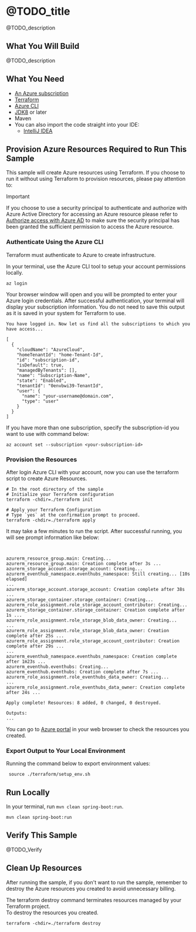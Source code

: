 # @TODO_title 

@TODO_description

## What You Will Build
@TODO_description

## What You Need

- [An Azure subscription](https://azure.microsoft.com/free/)
- [Terraform](https://www.terraform.io/)
- [Azure CLI](https://docs.microsoft.com/cli/azure/install-azure-cli)
- [JDK8](https://www.oracle.com/java/technologies/downloads/) or later
- Maven
- You can also import the code straight into your IDE:
    - [IntelliJ IDEA](https://www.jetbrains.com/idea/download)

## Provision Azure Resources Required to Run This Sample
This sample will create Azure resources using Terraform. If you choose to run it without using Terraform to provision resources, please pay attention to:
> [!IMPORTANT]  
> If you choose to use a security principal to authenticate and authorize with Azure Active Directory for accessing an Azure resource
> please refer to [Authorize access with Azure AD](https://microsoft.github.io/spring-cloud-azure/docs/current/reference/html/index.html#authorize-access-with-azure-active-directory) to make sure the security principal has been granted the sufficient permission to access the Azure resource.

### Authenticate Using the Azure CLI
Terraform must authenticate to Azure to create infrastructure.

In your terminal, use the Azure CLI tool to setup your account permissions locally.

```shell
az login
```

Your browser window will open and you will be prompted to enter your Azure login credentials. After successful authentication, your terminal will display your subscription information. You do not need to save this output as it is saved in your system for Terraform to use.

```shell
You have logged in. Now let us find all the subscriptions to which you have access...

[
  {
    "cloudName": "AzureCloud",
    "homeTenantId": "home-Tenant-Id",
    "id": "subscription-id",
    "isDefault": true,
    "managedByTenants": [],
    "name": "Subscription-Name",
    "state": "Enabled",
    "tenantId": "0envbwi39-TenantId",
    "user": {
      "name": "your-username@domain.com",
      "type": "user"
    }
  }
]
```

If you have more than one subscription, specify the subscription-id you want to use with command below: 
```shell
az account set --subscription <your-subscription-id>
```

### Provision the Resources

After login Azure CLI with your account, now you can use the terraform script to create Azure Resources.

```shell
# In the root directory of the sample
# Initialize your Terraform configuration
terraform -chdir=./terraform init

# Apply your Terraform Configuration
# Type `yes` at the confirmation prompt to proceed.
terraform -chdir=./terraform apply

```




It may take a few minutes to run the script. After successful running, you will see prompt information like below:

```shell


azurerm_resource_group.main: Creating...
azurerm_resource_group.main: Creation complete after 3s ...
azurerm_storage_account.storage_account: Creating...
azurerm_eventhub_namespace.eventhubs_namespace: Still creating... [10s elapsed]
...
azurerm_storage_account.storage_account: Creation complete after 38s ...
azurerm_storage_container.storage_container: Creating...
azurerm_role_assignment.role_storage_account_contributor: Creating...
azurerm_storage_container.storage_container: Creation complete after 1s ...
azurerm_role_assignment.role_storage_blob_data_owner: Creating...
...
azurerm_role_assignment.role_storage_blob_data_owner: Creation complete after 25s ...
azurerm_role_assignment.role_storage_account_contributor: Creation complete after 29s ...
...
azurerm_eventhub_namespace.eventhubs_namespace: Creation complete after 1m23s ...
azurerm_eventhub.eventhubs: Creating...
azurerm_eventhub.eventhubs: Creation complete after 7s ...
azurerm_role_assignment.role_eventhubs_data_owner: Creating...
...
azurerm_role_assignment.role_eventhubs_data_owner: Creation complete after 24s ...

Apply complete! Resources: 8 added, 0 changed, 0 destroyed.

Outputs:
...

```

You can go to [Azure portal](https://ms.portal.azure.com/) in your web browser to check the resources you created.

### Export Output to Your Local Environment
Running the command below to export environment values:

```shell
 source ./terraform/setup_env.sh
```

## Run Locally

In your terminal, run `mvn clean spring-boot:run`.


```shell
mvn clean spring-boot:run
```

## Verify This Sample

@TODO_Verify

## Clean Up Resources
After running the sample, if you don't want to run the sample, remember to destroy the Azure resources you created to avoid unnecessary billing.

The terraform destroy command terminates resources managed by your Terraform project.   
To destroy the resources you created.

```shell
terraform -chdir=./terraform destroy
```




